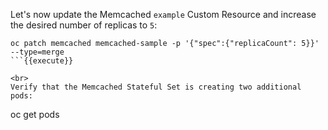 Let's now update the Memcached `example` Custom Resource and increase the desired number of replicas to `5`:

```
oc patch memcached memcached-sample -p '{"spec":{"replicaCount": 5}}' --type=merge
```{{execute}}

<br>
Verify that the Memcached Stateful Set is creating two additional pods:

```
oc get pods
```{{execute}}
